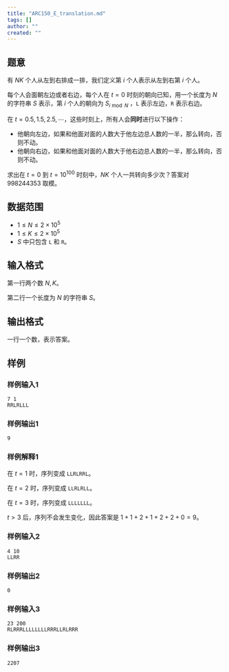 ```yaml
---
title: "ARC150_E_translation.md"
tags: []
author: ""
created: ""
---
```


## 题意 

有 $NK$ 个人从左到右排成一排，我们定义第 $i$ 个人表示从左到右第 $i$ 个人。

每个人会面朝左边或者右边，每个人在 $t=0$ 时刻的朝向已知，用一个长度为 $N$ 的字符串 $S$ 表示，第 $i$ 个人的朝向为 $S_{i \bmod N}$ ，`L` 表示左边，`R` 表示右边。

在 $t=0.5,1.5,2.5,\cdots$，这些时刻上，所有人会**同时**进行以下操作：

- 他朝向左边，如果和他面对面的人数大于他左边总人数的一半，那么转向，否则不动。
- 他朝向右边，如果和他面对面的人数大于他右边总人数的一半，那么转向，否则不动。

求出在 $t=0$ 到 $t=10^{100}$ 时刻中，$NK$ 个人一共转向多少次？答案对 $998244353$ 取模。

## 数据范围

- $1\le N\le 2\times 10^5$
- $1\le K\le 2\times 10^5$
- $S$ 中只包含 `L` 和 `R`。

## 输入格式

第一行两个数 $N,K$。

第二行一个长度为 $N$ 的字符串 $S$。

## 输出格式

一行一个数，表示答案。

## 样例

### 样例输入1

```
7 1
RRLRLLL
```

### 样例输出1

```
9
```

### 样例解释1

在 $t=1$ 时，序列变成 `LLRLRRL`。

在 $t=2$ 时，序列变成 `LLRLRLL`。

在 $t=3$ 时，序列变成 `LLLLLLL`。

$t>3$ 后，序列不会发生变化，因此答案是 $1+1+2+1+2+2+0=9$。

### 样例输入2

```
4 10
LLRR
```

### 样例输出2

```
0
```

### 样例输入3

```
23 200
RLRRRLLLLLLLLRRRLLRLRRR
```

### 样例输出3

```
2207
```

